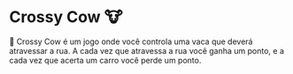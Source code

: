 # Crossy Cow 🐮

🐄 Crossy Cow é um jogo onde você controla uma vaca que deverá atravessar a rua.
A cada vez que atravessa a rua você ganha um ponto, e a cada vez que acerta um carro você perde um ponto.
